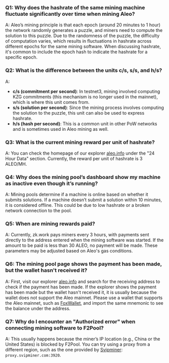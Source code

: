 ### Q1: Why does the hashrate of the same mining machine fluctuate significantly over time when mining Aleo?

A: Aleo’s mining principle is that each epoch (around 20 minutes to 1 hour) the network randomly generates a puzzle, and miners need to compute the solution to this puzzle. Due to the randomness of the puzzle, the difficulty of computation varies, which results in fluctuations in hashrate across different epochs for the same mining software. When discussing hashrate, it's common to include the epoch hash to indicate the hashrate for a specific epoch.

### Q2: What is the difference between the units c/s, s/s, and h/s?

A: 
- **c/s (commitment per second)**: In testnet3, mining involved computing KZG commitments (this mechanism is no longer used in the mainnet), which is where this unit comes from.
- **s/s (solution per second)**: Since the mining process involves computing the solution to the puzzle, this unit can also be used to express hashrate.
- **h/s (hash per second)**: This is a common unit in other PoW networks and is sometimes used in Aleo mining as well.

### Q3: What is the current mining reward per unit of hashrate?

A: You can check the homepage of our explorer [aleo.info](https://aleo.info/) under the "24 Hour Data" section. Currently, the reward per unit of hashrate is 3 ALEO/MH.

### Q4: Why does the mining pool’s dashboard show my machine as inactive even though it’s running?

A: Mining pools determine if a machine is online based on whether it submits solutions. If a machine doesn’t submit a solution within 10 minutes, it is considered offline. This could be due to low hashrate or a broken network connection to the pool.

### Q5: When are mining rewards paid?

A: Currently, zk.work pays miners every 3 hours, with payments sent directly to the address entered when the mining software was started. If the amount to be paid is less than 30 ALEO, no payment will be made. These parameters may be adjusted based on Aleo's gas conditions.

### Q6: The mining pool page shows the payment has been made, but the wallet hasn't received it?
A: First, visit our explorer [aleo.info](https://aleo.info/) and search for the receiving address to check if the payment has been made. If the explorer shows the payment has been made but the wallet hasn't received it, it is usually because the wallet does not support the Aleo mainnet. Please use a wallet that supports the Aleo mainnet, such as [FoxWallet](https://foxwallet.com/), and import the same mnemonic to see the balance under the address.

### Q7: Why do I encounter an "Authorized error" when connecting mining software to F2Pool?

A: This usually happens because the miner’s IP location (e.g., China or the United States) is blocked by F2Pool. You can try using a proxy from a different region, such as the one provided by [Svipminer](https://www.svipminer.com/): `proxy.svipminer.com:3920`.
